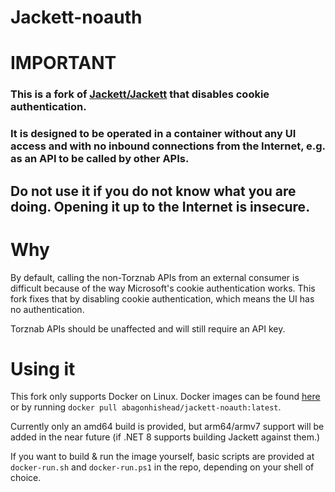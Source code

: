 # Jackett-noauth
# IMPORTANT
### This is a fork of [Jackett/Jackett](https://github.com/Jackett/Jackett) that disables cookie authentication. 

### It is designed to be operated in a container without any UI access and with no inbound connections from the Internet, e.g. as an API to be called by other APIs.

## __Do not use it if you do not know what you are doing. Opening it up to the Internet is insecure.__

# Why
By default, calling the non-Torznab APIs from an external consumer is difficult because of the way Microsoft's cookie authentication works. This fork fixes that by disabling cookie authentication, which means the UI has no authentication.

Torznab APIs should be unaffected and will still require an API key.

# Using it

This fork only supports Docker on Linux. Docker images can be found [here](https://hub.docker.com/r/abagonhishead/jackett-noauth) or by running `docker pull abagonhishead/jackett-noauth:latest`.

Currently only an amd64 build is provided, but arm64/armv7 support will be added in the near future (if .NET 8 supports building Jackett against them.)

If you want to build & run the image yourself, basic scripts are provided at `docker-run.sh` and `docker-run.ps1` in the repo, depending on your shell of choice.
